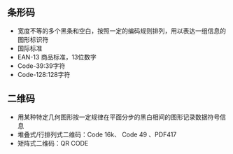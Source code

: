## 条形码

* 宽度不等的多个黑条和空白，按照一定的编码规则排列，用以表达一组信息的图形标识符
* 国际标准
* EAN-13 商品标准，13位数字
* Code-39:39字符
* Code-128:128字符

## 二维码

* 用某种特定几何图形按一定规律在平面分步的黑白相间的图形记录数据符号信息
* 堆叠式/行排列式二维码：Code 16k、 Code 49 、PDF417
* 矩阵式二维码：QR CODE

